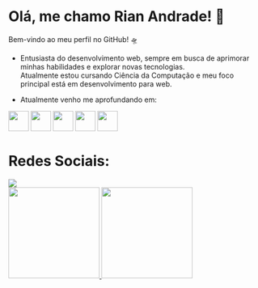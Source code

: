 # Olá, me chamo Rian Andrade! 🔭  
Bem-vindo ao meu perfil no GitHub! 🛸

- Entusiasta do desenvolvimento web, sempre em busca de aprimorar minhas habilidades e explorar novas tecnologias.  
Atualmente estou cursando Ciência da Computação e meu foco principal está em desenvolvimento para web.

- Atualmente venho me aprofundando em:

<p align="left">
  <img src="https://cdn.jsdelivr.net/gh/devicons/devicon/icons/java/java-original.svg" width="40" height="40"/>
  <img src="https://cdn.jsdelivr.net/gh/devicons/devicon/icons/spring/spring-original.svg" width="40" height="40"/>
  <img src="https://cdn.jsdelivr.net/gh/devicons/devicon/icons/postgresql/postgresql-original.svg" width="40" height="40"/>
  <img src="https://cdn.jsdelivr.net/gh/devicons/devicon/icons/react/react-original.svg" width="40" height="40"/>
  <img src="https://cdn.jsdelivr.net/gh/devicons/devicon/icons/javascript/javascript-original.svg" width="40" height="40"/>
</p>

# Redes Sociais:
<div>
  <a href="https://instagram.com/riian.anddrade?igshid=OGQ5ZDc2ODk2ZA==" target="_blank">
    <img loading="lazy" src="https://img.shields.io/badge/-Instagram-%23E4405F?style=for-the-badge&logo=instagram&logoColor=white" target="_blank">
  </a>
</div>

<div>
  <a href="https://github.com/rian-andrade">
    <img loading="lazy" height="180em" src="https://github-readme-stats.vercel.app/api/top-langs/?username=rian-andrade&layout=compact&langs_count=7&theme=dracula"/> 
    <img loading="lazy" height="180em" src="https://github-readme-stats.vercel.app/api?username=rian-andrade&show_icons=true&theme=dracula&include_all_commits=true&count_private=true"/>
  </a>
</div>
